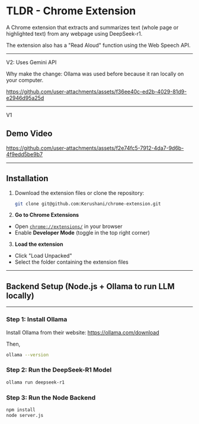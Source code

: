 # TLDR - Chrome Extension

A Chrome extension that extracts and summarizes text (whole page or highlighted text) from any webpage using DeepSeek-r1.

The extension also has a "Read Aloud" function using the Web Speech API. 

---
V2: Uses Gemini API

Why make the change: Ollama was used before because it ran locally on your computer.

https://github.com/user-attachments/assets/f36ee40c-ed2b-4029-81d9-e2946d95a25d

---
V1
## Demo Video

https://github.com/user-attachments/assets/f2e74fc5-7912-4da7-9d6b-4f9edd5be9b7

---

## Installation
1. Download the extension files or clone the repository:
   ```sh
   git clone git@github.com:Kerushani/chrome-extension.git
2. **Go to Chrome Extensions**  
- Open [`chrome://extensions/`](chrome://extensions/) in your browser  
- Enable **Developer Mode** (toggle in the top right corner)  

3. **Load the extension**  
- Click "Load Unpacked"
- Select the folder containing the extension files   

---

## Backend Setup (Node.js + Ollama to run LLM locally)
---

### Step 1: Install Ollama

Install Ollama from their website: https://ollama.com/download

Then,
```bash
ollama --version
```

### Step 2: Run the DeepSeek-R1 Model

```bash
ollama run deepseek-r1
```
### Step 3: Run the Node Backend

```bash
npm install
node server.js
```
